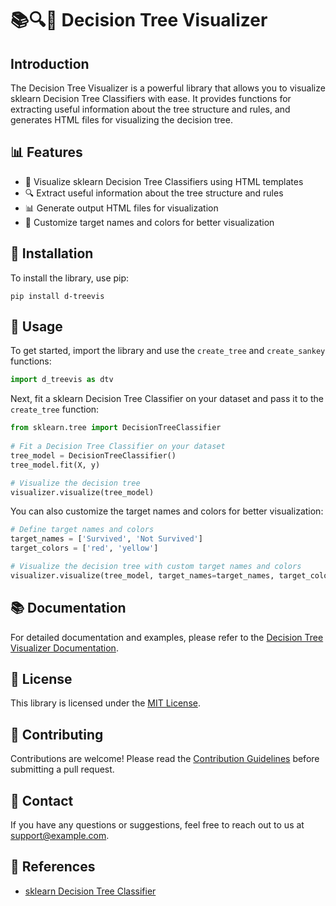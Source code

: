 # 📚🔍🎨 **Decision Tree Visualizer**

## **Introduction**
The Decision Tree Visualizer is a powerful library that allows you to visualize sklearn Decision Tree Classifiers with ease. It provides functions for extracting useful information about the tree structure and rules, and generates HTML files for visualizing the decision tree.

## 📊 **Features**
- 🌳 Visualize sklearn Decision Tree Classifiers using HTML templates
- 🔍 Extract useful information about the tree structure and rules
- 📊 Generate output HTML files for visualization
- 🎨 Customize target names and colors for better visualization

## 🔧 **Installation**
To install the library, use pip:

```
pip install d-treevis
```

## 📖 **Usage**
To get started, import the library and use the `create_tree` and `create_sankey` functions:

```python
import d_treevis as dtv
``` 

Next, fit a sklearn Decision Tree Classifier on your dataset and pass it to the `create_tree` function:

```python
from sklearn.tree import DecisionTreeClassifier
    
# Fit a Decision Tree Classifier on your dataset
tree_model = DecisionTreeClassifier()
tree_model.fit(X, y)

# Visualize the decision tree
visualizer.visualize(tree_model)
```

You can also customize the target names and colors for better visualization:

```python
# Define target names and colors
target_names = ['Survived', 'Not Survived']
target_colors = ['red', 'yellow']

# Visualize the decision tree with custom target names and colors
visualizer.visualize(tree_model, target_names=target_names, target_colors=target_colors)
```

## 📚 **Documentation**
For detailed documentation and examples, please refer to the [Decision Tree Visualizer Documentation](https://example.com/documentation).

## 📄 **License**
This library is licensed under the [MIT License](https://example.com/license).

## 🙌 **Contributing**
Contributions are welcome! Please read the [Contribution Guidelines](https://example.com/contributing) before submitting a pull request.

## 📧 **Contact**
If you have any questions or suggestions, feel free to reach out to us at [support@example.com](mailto:support@example.com).

## 🔖 **References**
- [sklearn Decision Tree Classifier](https://scikit-learn.org/stable/modules/generated/sklearn.tree.DecisionTreeClassifier.html)

